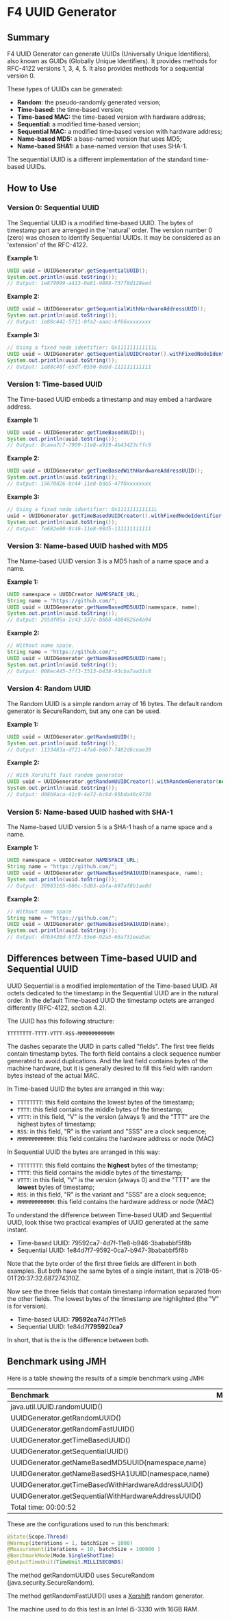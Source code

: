 
F4 UUID Generator
======================================================

Summary
------------------------------------------------------

F4 UUID Generator can generate UUIDs (Universally Unique Identifiers), also known as GUIDs (Globally Unique Identifiers). It provides methods for RFC-4122 versions 1, 3, 4, 5. It also provides methods for a sequential version 0.

These types of UUIDs can be generated:

* __Random__: the pseudo-randomly generated version;
* __Time-based:__ the time-based version;
* __Time-based MAC:__ the time-based version with hardware address;
* __Sequential:__ a modified time-based version;
* __Sequential MAC:__ a modified time-based version with hardware address;
* __Name-based MD5:__ a base-named version that uses MD5;
* __Name-based SHA1:__ a base-named version that uses SHA-1.

The sequential UUID is a different implementation of the standard time-based UUIDs.

How to Use
------------------------------------------------------

### Version 0: Sequential UUID

The Sequential UUID is a modified time-based UUID. The bytes of timestamp part are arrenged in the 'natural' order. The version number 0 (zero) was chosen to identify Sequential UUIDs. It may be considered as an 'extension' of the RFC-4122.

**Example 1:**

```java
UUID uuid = UUIDGenerator.getSequentialUUID();
System.out.println(uuid.toString());
// Output: 1e879099-a413-0e81-9888-737f8d128eed
```

**Example 2:**

```java
UUID uuid = UUIDGenerator.getSequentialWithHardwareAddressUUID();
System.out.println(uuid.toString());
// Output: 1e88c441-5711-0fa2-aaac-bf66xxxxxxxx
```

**Example 3:**

```java
// Using a fixed node identifier: 0x111111111111L
UUID uuid = UUIDGenerator.getSequentialUUIDCreator().withFixedNodeIdentifier(0x111111111111L).create();
System.out.println(uuid.toString());
// Output: 1e88c46f-e5df-0550-8e9d-111111111111
```

### Version 1: Time-based UUID

The Time-based UUID embeds a timestamp and may embed a hardware address.

**Example 1:**

```java
UUID uuid = UUIDGenerator.getTimeBasedUUID();
System.out.println(uuid.toString());
// Output: 8caea7c7-7909-11e8-a919-4b43423cffc9
```

**Example 2:**

```java
UUID uuid = UUIDGenerator.getTimeBasedWithHardwareAddressUUID();
System.out.println(uuid.toString());
// Output: 15670d26-8c44-11e8-bda5-47f8xxxxxxxx
```

**Example 3:**

```java
// Using a fixed node identifier: 0x111111111111L
uuid = UUIDGenerator.getTimeBasedUUIDCreator().withFixedNodeIdentifier(0x111111111111L).create();
System.out.println(uuid.toString());
// Output: fe682e80-8c46-11e8-98d5-111111111111
```

### Version 3: Name-based UUID hashed with MD5

The Name-based UUID version 3 is a MD5 hash of a name space and a name.

**Example 1:**

```java
UUID namespace = UUIDCreator.NAMESPACE_URL;
String name = "https://github.com/";
UUID uuid = UUIDGenerator.getNameBasedMD5UUID(namespace, name);
System.out.println(uuid.toString());
// Output: 295df05a-2c43-337c-b6b8-4b84826e4a94
```

**Example 2:**

```java
// Without name space.
String name = "https://github.com/";
UUID uuid = UUIDGenerator.getNameBasedMD5UUID(name);
System.out.println(uuid.toString());
// Output: 008ec445-3ff3-3513-b438-93cba7aa31c8
```

### Version 4: Random UUID

The Random UUID is a simple random array of 16 bytes. The default random generator is SecureRandom, but any one can be used.

**Example 1:**

```java
UUID uuid = UUIDGenerator.getRandomUUID();
System.out.println(uuid.toString());
// Output: 1133483a-df21-47a6-b667-7482d6ceae39
```

**Example 2:**

```java
// With Xorshift fast random generator
UUID uuid = UUIDGenerator.getRandomUUIDCreator().withRandomGenerator(new XorshiftRandom()).create();
System.out.println(uuid.toString());
// Output: d08b9aca-41c9-4e72-bc9d-95bda46c9730
```

### Version 5: Name-based UUID hashed with SHA-1

The Name-based UUID version 5 is a SHA-1 hash of a name space and a name.

**Example 1:**

```java
UUID namespace = UUIDCreator.NAMESPACE_URL;
String name = "https://github.com/";
UUID uuid = UUIDGenerator.getNameBasedSHA1UUID(namespace, name);
System.out.println(uuid.toString());
// Output: 39983165-606c-5d83-abfa-b97af8b1ae8d
```

**Example 2:**

```java
// Without name space
String name = "https://github.com/";
UUID uuid = UUIDGenerator.getNameBasedSHA1UUID(name);
System.out.println(uuid.toString());
// Output: d7b3438d-97f3-55e6-92a5-66a731eea5ac
```

Differences between Time-based UUID and Sequential UUID
------------------------------------------------------

UUID Sequential is a modified implementation of the Time-based UUID. All octets dedicated to the timestamp in the Sequential UUID are in the natural order. In the default Time-based UUID the timestamp octets are arranged differently (RFC-4122, section 4.2).

The UUID has this following structure:

`
TTTTTTTT-TTTT-VTTT-RSS-MMMMMMMMMMMM
`

The dashes separate the UUID in parts called "fields". The first tree fields contain timestamp bytes. The forth field contains a clock sequence number generated to avoid duplications. And the last field contains bytes of the machine hardware, but it is generally desired to fill this field with random bytes instead of the actual MAC.

In Time-based UUID the bytes are arranged in this way:

* `TTTTTTTT`: this field contains the lowest bytes of the timestamp;
* `TTTT`: this field contains the middle bytes of the timestamp;
* `VTTT`: in this field, "V" is the version (always 1) and the "TTT" are the highest bytes of timestamp;
* `RSS`: in this field, "R" is the variant and "SSS" are a clock sequence;
* `MMMMMMMMMMMM`: this field contains the hardware address or node (MAC)

In Sequential UUID the bytes are arranged in this way:

* `TTTTTTTT`: this field contains the **highest** bytes of the timestamp;
* `TTTT`: this field contains the middle bytes of the timestamp;
* `VTTT`: in this field, "V" is the version (always 0) and the "TTT" are the **lowest** bytes of timestamp;
* `RSS`: in this field, "R" is the variant and "SSS" are a clock sequence;
* `MMMMMMMMMMMM`: this field contains the hardware address or node (MAC)

To understand the difference between Time-based UUID and Sequential UUID, look thise two practical examples of UUID generated at the same instant.

* Time-based UUID: 79592ca7-4d7f-11e8-b946-3bababbf5f8b
* Sequential UUID: 1e84d7f7-9592-0ca7-b947-3bababbf5f8b

Note that the byte order of the first three fields are different in both examples. But both have the same bytes of a single instant, that is 2018-05-01T20:37:32.687274310Z.

Now see the three fields that contain timestamp information separated from the other fields. The lowest bytes of the timestamp are highlighted (the "V" is for version).

* Time-based UUID: **79592ca7**4d7f11e8
* Sequential UUID: 1e84d7f**79592**0**ca7**

In short, that is the is the difference between both.

Benchmark using JMH
------------------------------------------------------

Here is a table showing the results of a simple benchmark using JMH:

|Benchmark|Mode|Cnt|Score|Error|Units|
|:---|:---:|:---:|---:|---:|:---:|
|java.util.UUID.randomUUID()|ss|100|55,240|±4,955|ms/op|
|UUIDGenerator.getRandomUUID()|ss|100|48,127|±3,359|ms/op|
|UUIDGenerator.getRandomFastUUID()|ss|100|3,195|±0,582|ms/op|
|UUIDGenerator.getTimeBasedUUID()|ss|100|7,678|±3,937|ms/op|
|UUIDGenerator.getSequentialUUID()|ss|100|7,540|±3,926|ms/op|
|UUIDGenerator.getNameBasedMD5UUID(namespace,name)|ss|100|48,489|±4,815|ms/op|
|UUIDGenerator.getNameBasedSHA1UUID(namespace,name)|ss|100|57,981|±5,237|ms/op|
|UUIDGenerator.getTimeBasedWithHardwareAddressUUID()|ss|100|7,578|±3,911|ms/op|
|UUIDGenerator.getSequentialWithHardwareAddressUUID()|ss|100|7,462|±3,915|ms/op|
|Total time: 00:00:52|

These are the configurations used to run this benchmark:

```java
@State(Scope.Thread)
@Warmup(iterations = 1, batchSize = 1000)
@Measurement(iterations = 10, batchSize = 100000 )
@BenchmarkMode(Mode.SingleShotTime)
@OutputTimeUnit(TimeUnit.MILLISECONDS)
```

The method getRandomUUID() uses SecureRandom (java.security.SecureRandom).

The method getRandomFastUUID() uses a [Xorshift](https://en.wikipedia.org/wiki/Xorshift) random generator.

The machine used to do this test is an Intel i5-3330 with 16GB RAM.

